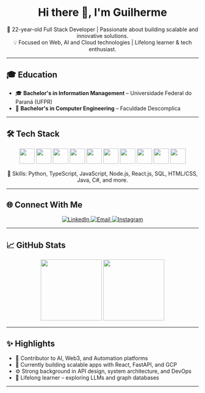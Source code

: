 <h1 align="center">Hi there 👋, I'm Guilherme</h1>
<p align="center">
  🚀 22-year-old Full Stack Developer | Passionate about building scalable and innovative solutions.<br/>
  💡 Focused on Web, AI and Cloud technologies | Lifelong learner & tech enthusiast.
</p>

---

## 🎓 Education

- 🎓 **Bachelor's in Information Management** – Universidade Federal do Paraná (UFPR)  
- 🧠 **Bachelor's in Computer Engineering** – Faculdade Descomplica

---

## 🛠️ Tech Stack

<p align="center">
  <img src="https://icongr.am/devicon/python-original.svg?size=120" height="40"/>
  <img src="https://icongr.am/devicon/typescript-original.svg?size=120" height="40"/>
  <img src="https://icongr.am/devicon/javascript-original.svg?size=120" height="40"/>
  <img src="https://icongr.am/devicon/nodejs-original.svg?size=120" height="40"/>
  <img src="https://icongr.am/devicon/react-original.svg?size=120" height="40"/>
  <img src="https://icongr.am/devicon/html5-original.svg?size=120" height="40"/>
  <img src="https://icongr.am/devicon/css3-original.svg?size=120" height="40"/>
  <img src="https://icongr.am/devicon/mysql-original.svg?size=120" height="40"/>
  <img src="https://icongr.am/devicon/java-original.svg?size=120" height="40"/>
  <img src="https://icongr.am/devicon/csharp-original.svg?size=120" height="40"/>
</p>

<p align="center">
  🧠 Skills: Python, TypeScript, JavaScript, Node.js, React.js, SQL, HTML/CSS, Java, C#, and more.
</p>

---

## 🌐 Connect With Me

<p align="center">
  <a href="https://www.linkedin.com/in/guilherme-seguro/" target="_blank">
    <img alt="LinkedIn" src="https://img.shields.io/badge/LinkedIn-blue?style=for-the-badge&logo=linkedin" />
  </a>
  <a href="mailto:guilherme.seguro00@gmail.com?subject=GitHub%20-%20Contact">
    <img alt="Email" src="https://img.shields.io/badge/Email-grey?style=for-the-badge&logo=gmail" />
  </a>
  <a href="https://www.instagram.com/kazedgaf/" target="_blank">
    <img alt="Instagram" src="https://img.shields.io/badge/Instagram-E4405F?style=for-the-badge&logo=instagram&logoColor=white" />
  </a>
</p>

---

## 📈 GitHub Stats

<p align="center">
  <img height="160em" src="https://github-readme-stats.vercel.app/api?username=kyzzk&show_icons=true&theme=radical&include_all_commits=true&count_private=true"/>
  <img height="160em" src="https://github-readme-stats.vercel.app/api/top-langs/?username=kyzzk&layout=compact&langs_count=10&theme=radical"/>
</p>

---

## ✨ Highlights

- 🧠 Contributor to AI, Web3, and Automation platforms  
- 🔭 Currently building scalable apps with React, FastAPI, and GCP  
- ⚙️ Strong background in API design, system architecture, and DevOps  
- 🧩 Lifelong learner – exploring LLMs and graph databases

---
